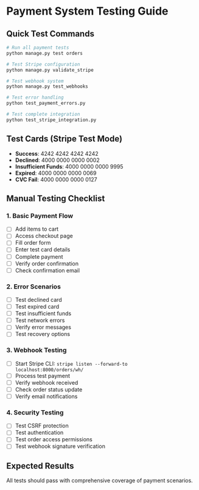 # Payment System Testing Guide

## Quick Test Commands

```bash
# Run all payment tests
python manage.py test orders

# Test Stripe configuration
python manage.py validate_stripe

# Test webhook system
python manage.py test_webhooks

# Test error handling
python test_payment_errors.py

# Test complete integration
python test_stripe_integration.py
```

## Test Cards (Stripe Test Mode)

- **Success**: 4242 4242 4242 4242
- **Declined**: 4000 0000 0000 0002
- **Insufficient Funds**: 4000 0000 0000 9995
- **Expired**: 4000 0000 0000 0069
- **CVC Fail**: 4000 0000 0000 0127

## Manual Testing Checklist

### 1. Basic Payment Flow
- [ ] Add items to cart
- [ ] Access checkout page
- [ ] Fill order form
- [ ] Enter test card details
- [ ] Complete payment
- [ ] Verify order confirmation
- [ ] Check confirmation email

### 2. Error Scenarios
- [ ] Test declined card
- [ ] Test expired card
- [ ] Test insufficient funds
- [ ] Test network errors
- [ ] Verify error messages
- [ ] Test recovery options

### 3. Webhook Testing
- [ ] Start Stripe CLI: `stripe listen --forward-to localhost:8000/orders/wh/`
- [ ] Process test payment
- [ ] Verify webhook received
- [ ] Check order status update
- [ ] Verify email notifications

### 4. Security Testing
- [ ] Test CSRF protection
- [ ] Test authentication
- [ ] Test order access permissions
- [ ] Test webhook signature verification

## Expected Results

All tests should pass with comprehensive coverage of payment scenarios.